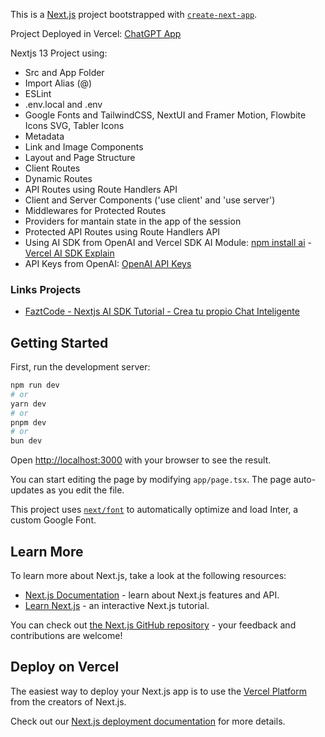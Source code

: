 This is a [Next.js](https://nextjs.org/) project bootstrapped with [`create-next-app`](https://github.com/vercel/next.js/tree/canary/packages/create-next-app).

Project Deployed in Vercel: [ChatGPT App]()

Nextjs 13 Project using:

- Src and App Folder
- Import Alias (@)
- ESLint
- .env.local and .env
- Google Fonts and TailwindCSS, NextUI and Framer Motion, Flowbite Icons SVG, Tabler Icons
- Metadata
- Link and Image Components
- Layout and Page Structure
- Client Routes
- Dynamic Routes
- API Routes using Route Handlers API
- Client and Server Components ('use client' and 'use server')
- Middlewares for Protected Routes
- Providers for mantain state in the app of the session
- Protected API Routes using Route Handlers API
- Using AI SDK from OpenAI and Vercel SDK AI Module: [npm install ai](https://www.npmjs.com/package/ai) - [Vercel AI SDK Explain](https://vercel.com/blog/introducing-the-vercel-ai-sdk)
- API Keys from OpenAI: [OpenAI API Keys](https://platform.openai.com/docs/introduction/gpts)

### Links Projects

- [FaztCode - Nextjs AI SDK Tutorial - Crea tu propio Chat Inteligente](https://www.youtube.com/watch?v=4jStdJ-CTuA)

## Getting Started

First, run the development server:

```bash
npm run dev
# or
yarn dev
# or
pnpm dev
# or
bun dev
```

Open [http://localhost:3000](http://localhost:3000) with your browser to see the result.

You can start editing the page by modifying `app/page.tsx`. The page auto-updates as you edit the file.

This project uses [`next/font`](https://nextjs.org/docs/basic-features/font-optimization) to automatically optimize and load Inter, a custom Google Font.

## Learn More

To learn more about Next.js, take a look at the following resources:

- [Next.js Documentation](https://nextjs.org/docs) - learn about Next.js features and API.
- [Learn Next.js](https://nextjs.org/learn) - an interactive Next.js tutorial.

You can check out [the Next.js GitHub repository](https://github.com/vercel/next.js/) - your feedback and contributions are welcome!

## Deploy on Vercel

The easiest way to deploy your Next.js app is to use the [Vercel Platform](https://vercel.com/new?utm_medium=default-template&filter=next.js&utm_source=create-next-app&utm_campaign=create-next-app-readme) from the creators of Next.js.

Check out our [Next.js deployment documentation](https://nextjs.org/docs/deployment) for more details.
